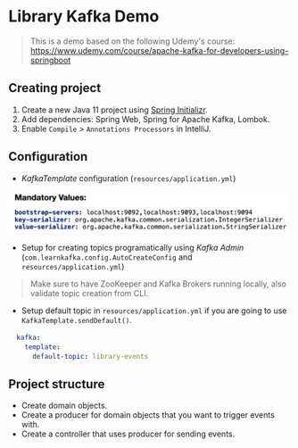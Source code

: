 # Library Kafka Demo

> This is a demo based on the following Udemy's course: https://www.udemy.com/course/apache-kafka-for-developers-using-springboot

## Creating project

1. Create a new Java 11 project using [Spring Initializr](https://start.spring.io/).
2. Add dependencies: Spring Web, Spring for Apache Kafka, Lombok.
3. Enable `Compile` > `Annotations Processors` in IntelliJ.

## Configuration

* *KafkaTemplate* configuration (`resources/application.yml`)

![](2021-06-10-09-07-37.png)

* Setup for creating topics programatically using *Kafka Admin* (`com.learnkafka.config.AutoCreateConfig` and `resources/application.yml`)

> Make sure to have ZooKeeper and Kafka Brokers running locally, also validate topic creation from CLI.

* Setup default topic in `resources/application.yml` if you are going to use `KafkaTemplate.sendDefault()`.

```yml
  kafka:
    template:
      default-topic: library-events
```

## Project structure

* Create domain objects.
* Create a producer for domain objects that you want to trigger events with.
* Create a controller that uses producer for sending events.
